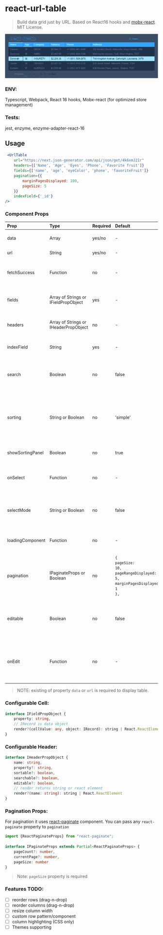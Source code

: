 # react-url-table
> Build data grid just by URL. Based on React16 hooks and [mobx-react](https://github.com/mobxjs/mobx-react-lite). MIT License.

![Screenshot](./react-url-table.PNG)

### ENV:
Typescript, Webpack, React 16 hooks, Mobx-react (for optimized store management)
### Tests:
jest, enzyme, enzyme-adapter-react-16

## Usage

```jsx
 <UrlTable
    url="https://next.json-generator.com/api/json/get/4k6xmJ21r"
    headers={['Name', 'Age', 'Eyes', 'Phone', 'Favorite fruit']}
    fields={['name', 'age', 'eyeColor', 'phone', 'favoriteFruit']}
    pagination={{
        marginPagesDisplayed: 100,
        pageSize: 5
    }}
    indexField={'_id'}
/>
```


### Component Props

| Prop             | Type                                  | Required | Default                                                                                        | Info                                                                                                                                                                                                                                                                                 |
|:-----------------|:--------------------------------------|:---------|:-----------------------------------------------------------------------------------------------|:-------------------------------------------------------------------------------------------------------------------------------------------------------------------------------------------------------------------------------------------------------------------------------------|
| data             | Array                                 | yes/no   | -                                                                                              | Array of objects [{}, {}]. property **data** or **url** required                                                                                                                                                                                                                     |
| url              | String                                | yes/no   | -                                                                                              | Property **data** or **url** required                                                                                                                                                                                                                                                |
| fetchSuccess     | Function                              | no       | -                                                                                              | (res: any) => []. This function will be called to map/parse data request from before render                                                                                                                                                                                          |
| fields           | Array of Strings or IFieldPropObject  | yes      | -                                                                                              | You can pass any deep property name of object in prop-dot format `prop1.prop2`                                                                                                                                                                                                       |
| headers          | Array of Strings or IHeaderPropObject | no       | -                                                                                              | don't specify this props if you want to render table without header                                                                                                                                                                                                                  |
| indexField       | String                                | yes      | -                                                                                              | uniq object property. used for performance index ('uuid', 'id', '_id')                                                                                                                                                                                                               |
| search           | Boolean                               | no       | false                                                                                          | To use global search across all columns just pass `true`. It's possible to search just by specified columns                                                                                                                                                                          |
| sorting          | String or Boolean                     | no       | 'simple'                                                                                       | with 'simple' table data will be sorted by single column. <br> Setting 'compound'  allows you to make sorting by few columns at the same time.<br> Do disable sorting use `false`                                                                                                    |
| showSortingPanel | Boolean                               | no       | true                                                                                           | show soring panel with badges of current sorting state                                                                                                                                                                                                                               |
| onSelect         | Function                              | no       | -                                                                                              | (record: SelectedRows[]) => void.  This function will be called by table row clicking/selecting.                                                                                                                                                                                     |
| selectMode       | String or Boolean                     | no       | false                                                                                          | single                                                                                                                                                                          \| multiple \| false . Highlight and execute `onSelect` callback by selecting one or few table rows. |
| loadingComponent | Function                              | no       | -                                                                                              | (isLoading?: boolean) => React.ReactElement. Use custom Loading component                                                                                                                                                                                                            |
| pagination       | IPaginateProps or Boolean             | no       | <code>{<br/>pageSize: 10,<br/>pageRangeDisplayed: 5,<br/>marginPagesDisplayed: 1<br/>},</code> | For pagination it uses [react-paginate](https://www.npmjs.com/package/react-paginate) component.  You can pass any `react-paginate` property to `pagination`. <br>Set `false` to hide pagination.                                                                                    |
| editable         | Boolean                               | no       | false                                                                                          | editable={true} makes all cells editable. NOTE: You can pass editable={boolean} in IHeaderPropObject to make certain cells editable                                                                                                                                                  |
| onEdit           | Function                              | no       | -                                                                                              | onEdit: (newValue: string, propertyName: string, record: IRecord) => void. This callback will be called after cell editing (onBlur)                                                                                                                                                  |

> NOTE: existing of property `data` or `url` is required to display table.
### Configurable Cell:
```typescript
interface IFieldPropObject {
    property: string,
    // IRecord is data object
    render?(cellValue: any, object: IRecord): string | React.ReactElement
}
```

### Configurable Header:
```typescript
interface IHeaderPropObject {
    name: string,
    property?: string,
    sortable?: boolean,
    searchable?: boolean,
    editable?: boolean,
    // render returns string or react element
    render?(name: string): string | React.ReactElement
}
```

### Pagination Props:
For pagination it uses [react-paginate](https://www.npmjs.com/package/react-paginate) component. You can pass any `react-paginate` property to `pagination`

```typescript
import {ReactPaginateProps} from "react-paginate";

interface IPaginateProps extends Partial<ReactPaginateProps> {
    pageCount?: number,
    currentPage?: number,
    pageSize: number
}
```

> Note: `pageSize` property is required
### Features TODO:
- [ ] reorder rows (drag-n-drop)
- [ ] reorder columns (drag-n-drop)
- [ ] resize column width
- [ ] custom row pattern/component
- [ ] column highlighting (CSS only)
- [ ] Themes supporting
